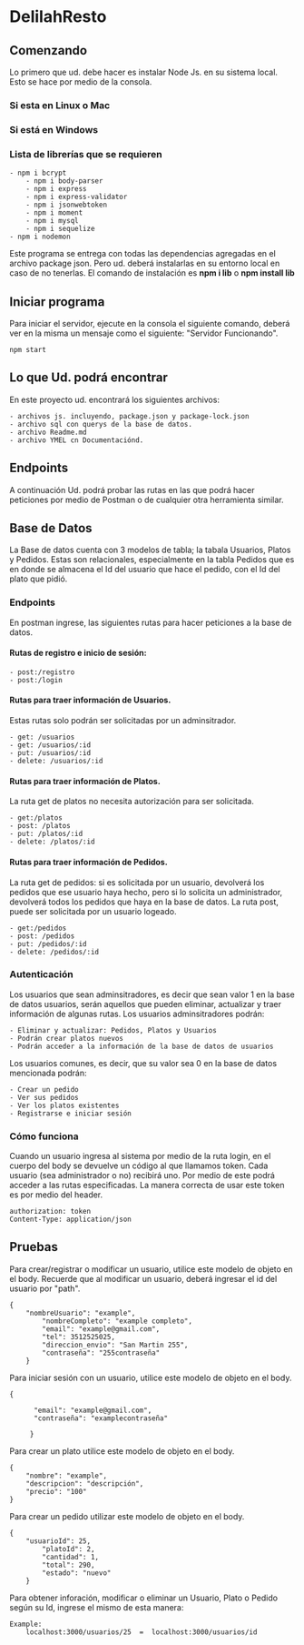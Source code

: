 # DelilahResto

## Comenzando
Lo primero que ud. debe hacer es instalar Node Js. en su sistema local. Esto se hace por medio de la consola.

### Si esta en Linux o Mac
### Si está en Windows

 
### Lista de librerías que se requieren
	- npm i bcrypt
    	- npm i body-parser
    	- npm i express
    	- npm i express-validator
    	- npm i jsonwebtoken
    	- npm i moment
    	- npm i mysql
    	- npm i sequelize
	- npm i nodemon
    
Este programa se entrega con todas las dependencias agregadas en el archivo package json. Pero ud. deberá instalarlas en su entorno local en caso de no tenerlas. El comando de instalación es **npm i lib** o **npm install lib**

## Iniciar programa
Para iniciar el servidor, ejecute en la consola el siguiente comando, deberá ver en la misma un mensaje como el siguiente: "Servidor Funcionando".
	
	npm start
	
## Lo que Ud. podrá encontrar
En este proyecto ud. encontrará los siguientes archivos:

	- archivos js. incluyendo, package.json y package-lock.json
	- archivo sql con querys de la base de datos.
	- archivo Readme.md
	- archivo YMEL cn Documentaciónd. 

## Endpoints
A continuación Ud. podrá probar las rutas en las que podrá hacer peticiones por medio de Postman o de cualquier otra herramienta similar.

## Base de Datos
La Base de datos cuenta con 3 modelos de tabla; la tabala Usuarios, Platos y Pedidos. Estas son relacionales, especialmente en la tabla Pedidos que es en donde se almacena el Id del usuario que hace el pedido, con el Id del plato que pidió.

### Endpoints
En postman ingrese, las siguientes rutas para hacer peticiones a la base de datos.

#### Rutas de registro e inicio de sesión:
	
	- post:/registro
	- post:/login
	

#### Rutas para traer información de Usuarios.
Estas rutas solo podrán ser solicitadas por un adminsitrador.
	
	- get: /usuarios
	- get: /usuarios/:id
	- put: /usuarios/:id
	- delete: /usuarios/:id

#### Rutas para traer información de Platos.
La ruta get de platos no necesita autorización para ser solicitada.

	- get:/platos 
	- post: /platos
	- put: /platos/:id
	- delete: /platos/:id

#### Rutas para traer información de Pedidos.
La ruta get de pedidos: si es solicitada por un usuario, devolverá los pedidos que ese usuario haya hecho, pero si lo solicita un administrador, devolverá todos los pedidos que haya en la base de datos. La ruta post, puede ser solicitada por un usuario logeado.

	- get:/pedidos
	- post: /pedidos
	- put: /pedidos/:id
	- delete: /pedidos/:id
	
### Autenticación
Los usuarios que sean adminsitradores, es decir que sean valor 1 en la base de datos usuarios, serán aquellos que pueden eliminar, actualizar y traer información de algunas rutas.
Los usuarios adminsitradores podrán:
	
	- Eliminar y actualizar: Pedidos, Platos y Usuarios
	- Podrán crear platos nuevos
	- Podrán acceder a la información de la base de datos de usuarios

Los usuarios comunes, es decir, que su valor sea 0 en la base de datos mencionada podrán:
	
	- Crear un pedido
	- Ver sus pedidos
	- Ver los platos existentes
	- Registrarse e iniciar sesión

### Cómo funciona
Cuando un usuario ingresa al sistema por medio de la ruta login, en el cuerpo del body se devuelve un código al que llamamos token. Cada usuario (sea administrador o no) recibirá uno. Por medio de este podrá acceder a las rutas especificadas. La manera correcta de usar este token es por medio del header.

	authorization: token
	Content-Type: application/json

## Pruebas

Para crear/registrar o modificar un usuario, utilice este modelo de objeto en el body.
Recuerde que al modificar un usuario, deberá ingresar el id del usuario por "path".

	{
		"nombreUsuario": "example",
    		"nombreCompleto": "example completo",
    		"email": "example@gmail.com",
    		"tel": 3512525025,
    		"direccion_envio": "San Martin 255",
    		"contraseña": "255contraseña"
    	}
	
Para iniciar sesión con un usuario, utilice este modelo de objeto en el body.

	{
	
          "email": "example@gmail.com",
          "contraseña": "examplecontraseña"

     	 }

Para crear un plato utilice este modelo de objeto en el body.

    {
    	"nombre": "example",
    	"descripcion": "descripción",
    	"precio": "100"
    }


Para crear un pedido utilizar este modelo de objeto en el body.


 	{
 		"usuarioId": 25,
    		"platoId": 2,
    		"cantidad": 1,
    		"total": 290,
    		"estado": "nuevo"
      	}

Para obtener inforación, modificar o eliminar un Usuario, Plato o Pedido según su Id, ingrese el mismo de esta manera:
	
	Example:
		localhost:3000/usuarios/25  =  localhost:3000/usuarios/id
      
      
     

